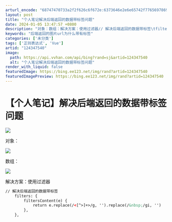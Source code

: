 ```yaml
---
arturl_encode: "68747470733a2f2f626c6f672e:6373646e2e6e65742f77656978696e5f35393732303238302f:61727469636c652f64657461696c732f313234333437353430"
layout: post
title: "个人笔记解决后端返回的数据带标签问题"
date: 2024-01-05 13:47:57 +0800
description: "对象：数组：解决方案：使用过滤器// 解决后端返回的数据带标签\tfilters: {\t\tfilter"
keywords: "后端返回的图片url为什么带有标签"
categories: ['未分类']
tags: ['正则表达式', 'Vue']
artid: "124347540"
image:
  path: https://api.vvhan.com/api/bing?rand=sj&artid=124347540
  alt: "个人笔记解决后端返回的数据带标签问题"
render_with_liquid: false
featuredImage: https://bing.ee123.net/img/rand?artid=124347540
featuredImagePreview: https://bing.ee123.net/img/rand?artid=124347540
---
```


# 【个人笔记】解决后端返回的数据带标签问题

![](https://i-blog.csdnimg.cn/blog_migrate/9ac200f6948f4e24acdad39577f1f2eb.png)

对象：

![](https://i-blog.csdnimg.cn/blog_migrate/7fa65e81357533b040fa2a88f2292a98.jpeg)

数组：

![](https://i-blog.csdnimg.cn/blog_migrate/3c61a6c4b655ff03826979f3c4e94fb0.png)

解决方案：使用过滤器

```html
// 解决后端返回的数据带标签
	filters: {
		filtersContent(e) {
			return e.replace(/<[^>]+>/g, '').replace(/&nbsp;/gi, '')
		},
	},
```